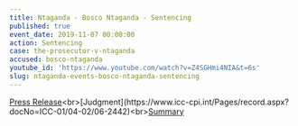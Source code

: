 ```yaml
---
title: Ntaganda - Bosco Ntaganda - Sentencing
published: true
event_date: 2019-11-07 00:00:00
action: Sentencing
case: the-prosecutor-v-ntaganda
accused: bosco-ntaganda
youtube_id: 'https://www.youtube.com/watch?v=Z4SGHmi4NIA&t=6s'
slug: ntaganda-events-bosco-ntaganda-sentencing
---
```

[Press Release](https://www.icc-cpi.int/Pages/item.aspx?name=pr1494#:~:text=On%207%20November%202019%2C%20Trial,of%2030%20years%20of%20imprisonment.)<br>[Judgment](https://www.icc-cpi.int/Pages/record.aspx?docNo=ICC-01/04-02/06-2442)<br>[Summary](https://www.icc-cpi.int/itemsDocuments/191107-ntaganda-sentencing-judgment-summary-eng.pdf)
